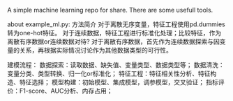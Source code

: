 A simple machine learning repo for share. There are some usefull tools.

about example_ml.py:
  方法简介
对于离散无序变量，特征工程使用pd.dummies转为one-hot特征。
对于连续数据，特征工程进行标准化处理；比较特征，作为离散有序数据or连续数据对待?
对于离散有序数据，首先作为连续数据探索与因变量的关系，再根据实际情况讨论作为其他数据类型的可行性。

建模流程：
数据探索：读取数据、缺失值、变量类型、数据类型等；
数据清洗：变量分类、类型转换、归一化or标准化；
特征工程：特征相关性分析、特征构造、特征选择；
模型构建：初始模型、集成模型，调参模型，交叉验证；
指标评价：F1-score、AUC分析、内存占用；
